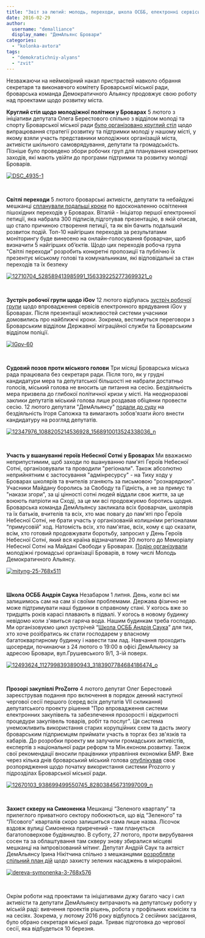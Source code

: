 ```yaml
---
title: "Звіт за лютий: молодь, переходи, школа ОСББ, електронні сервіси"
date: 2016-02-29
author: 
  username: "demalliance"
  display_name: "ДемАльянс Бровари"
categories: 
  - "kolonka-avtora"
tags: 
  - "demokratichniy-alyans"
  - "zvit"
---
```


Незважаючи на неймовірний накал пристрастей навколо обрання секретаря та виконавчого комітету Броварської міської ради, броварська команда Демократичного Альянсу продовжує свою роботу над проектами щодо розвитку міста.

**Круглий стіл щодо молодіжної політики у Броварах** 5 лютого з ініціативи депутата Олега Берестового спільно з відділом молоді та спорту Броварської міської ради [було організовано круглий стіл](https://mpz.brovary.org/brovarska-molod-na-odyn-den-peretvoryly-miskradu-u-world-cafe/) щодо випрацювання стратегії розвитку та підтримки молоді у нашому місті, у якому взяли участь представники молодіжних організацій міста, активісти шкільного самоврядування, депутати та громадськість. Пізніше було проведено збори робочих груп для планування конкретних заходів, які мають увійти до програми підтримки та розвитку молоді Броварів.

[![DSC_4935-1](https://mpz.brovary.org/wp-content/uploads/2016/03/DSC_4935-1.jpg)](https://mpz.brovary.org/wp-content/uploads/2016/03/DSC_4935-1.jpg)

 

**Світлі переходи** 5 лютого броварські активісти, депутати та небайдужі мешканці [спланували подальші кроки](https://www.facebook.com/demalliancebrovary/posts/1670981403165148) по вдосконаленню освітлення пішохідних переходів у Броварах. Віталій - Ініціатор першої електронної петиції, яка набрала 300 підписів,підготував презентацію, в якій описав, що стало причиною створення петиції, та як він бачить подальший розвиток подій. Топ-10 найгірших переходів за результатами моніторингу буде винесено на онлайн-голосування броварчан, щоб визначити 5 найгірших об’єктів. Щодо цих переходів робоча група "Світлі переходи” розробить конкретні пропозиції та публічно їх презентує міському голові та комунальникам, які відповідальні за стан переходів та їх безпеку

[![12710704_528589413985991_1563392252773699321_o](https://mpz.brovary.org/wp-content/uploads/2016/03/12710704_528589413985991_1563392252773699321_o.jpg)](https://mpz.brovary.org/wp-content/uploads/2016/03/12710704_528589413985991_1563392252773699321_o.jpg)

 

**Зустріч робочої групи щодо iGov** 12 лютого відбулась [зустріч робочої групи](http://video.brovary.org/demalyans-initsiyuye-vprovadzhennya-igov-u-brovarah/) щодо впровадження сервісів електронного врядування iGov у Броварах. Після презентації можливостей системи учасники домовились про найближчі кроки. Зокрема, вестимуться переговори з Броварським відділом Державної міграційної служби та Броварським відділом поліції.

[![IGpv-60](https://mpz.brovary.org/wp-content/uploads/2016/03/IGpv-60.jpg)](https://mpz.brovary.org/wp-content/uploads/2016/03/IGpv-60.jpg)

 

**Судовий позов проти міського голови** Три місяці Броварська міська рада працювала без секретаря ради. Після того, як у грудні кандидатури мера та депутатської більшості не набрали достатньо голосів, міський голова не вносить це питання на сесію. Бездіяльність мера призвела до глибокої політичної кризи у місті. На неодноразові заклики депутатів міський голова лише роздавав обіцянки провести сесію. 12 лютого депутати "ДемАльянсу" [подали до суду](https://mpz.brovary.org/deputat-alina-dyachenko-podala-do-sudu-na-mera-brovariv-igorya-sapozhka/) на бездіяльність Ігоря Сапожка та вимагають зобов'язати його внести кандидатуру на розгляд депутатів.

[![12347976_1088205214536928_1568910013524338036_n](https://mpz.brovary.org/wp-content/uploads/2016/03/12347976_1088205214536928_1568910013524338036_n.jpg)](https://mpz.brovary.org/wp-content/uploads/2016/03/12347976_1088205214536928_1568910013524338036_n.jpg)

 

**Участь у вшануванні героїв Небесної Сотні у Броварах** Ми вважаємо неприпустимим, щоб заходи по вшануванню пам'яті Героїв Небесної Сотні, організовували та проводили "регіонали". Також абсолютно неприйнятним є застосування "адмінресурсу" - на Тиху ходу у Броварах школярів та вчителів зганяють за письмовою "рознарядкою". Учасники Майдану боролись за Свободу та Гідність, а не за примус та "накази згори", за ці цінності сотні людей віддали своє життя, за це воюють патріоти на Сході, за це ми всі продовжуємо боротись щодня. Броварська команда ДемАльянсу закликала всіх броварчан, школярів та їх батьків, вчителів та всіх, хто має повагу до пам'яті про Героїв Небесної Сотні, не брати участь у організованій колишніми регіоналами “примусовій” ход. Натомість всіх, хто пам'ятає, всіх, кому є що сказати, всім, хто готовий продовжувати боротьбу, запросил у День Героїв Небесної Сотні, який вся країна відзначатиме 20 лютого до Меморіалу Небесної Сотні на Майдані Свободи у Броварах. [Подію організували](https://mpz.brovary.org/my-gotovi-buly-pomerty-i-vony-tse-rozumily-same-tomu-my-peremogly-uchora-brovarchany-vshanuvaly-podvyg-nebesnoyi-sotni/) молодіжні громадські організації Броварів, в тому числі Молодь Демократичного Альянсу.

[![mityng-25-768x511](https://mpz.brovary.org/wp-content/uploads/2016/03/mityng-25.jpg)](https://mpz.brovary.org/wp-content/uploads/2016/03/mityng-25-768x511.jpg)

 

**Школа ОСББ Андрія Саука** Незабаром 1 липня. День, коли всі ми залишимось сам на сам зі своїми проблемами. Держава фізично не може підтримувати наші будинки в справному стані. У когось вже зо тридцять років карасі плавають в підвалі. У когось в новому будинку невідомо коли з'явиться гаряча вода. Нашим будинкам треба господар. Ми організовуємо цикл зустрічей “[Школа ОСББ Андрія Саука](https://www.facebook.com/%D0%A8%D0%BA%D0%BE%D0%BB%D0%B0-%D0%9E%D0%A1%D0%91%D0%91-%D0%90%D0%BD%D0%B4%D1%80%D1%96%D1%8F-%D0%A1%D0%B0%D1%83%D0%BA%D0%B0-278028839067467/?fref=ts)” для тих, хто хоче розібратись як стати господарем у власному багатоквартирному будинку і навести там лад. Навчання проходить щосереди, починаючи з 24 лютого о 19:00 в офісі ДемАльянсу за адресою Бровари, вул.Грушевського 9/1, 3-ій поверх.

[![12493624_1127998393890943_3183907784684186474_o](https://mpz.brovary.org/wp-content/uploads/2016/03/12493624_1127998393890943_3183907784684186474_o.jpg)](https://mpz.brovary.org/wp-content/uploads/2016/03/12493624_1127998393890943_3183907784684186474_o.jpg)

 

**Прозорі закупівлі ProZorro** 4 лютого депутат Олег Берестовий зареєстрував подання про включення в порядок денний наступної чергової сесії першого (серед всіх депутатів VII скликання) депутатського проекту рішення "Про впровадження системи електронних закупівель та забезпечення прозорості і відкритості процедури закупівель товарів, робіт та послуг". Ця система унеможливить використання старих корупційних схем та дасть змогу броварським підприємцям приймати участь в торгах без зв'язків та хабарів. До розробки проекту ми залучили громадських активістів, експертів з національної ради реформ та Мін.економ.розвитку. Також свої рекомендації вносили працівники управління економіки БМР. Вже через кілька днів броварський міський голова [опублікував](https://www.facebook.com/photo.php?fbid=1670969216508091&set=a.1449287512009597.1073741828.100007850859124&type=3&theater) своє розпорядження щодо початку використання системи Prozorro у підрозділах Броварської міської ради.

[![12670103_938699499550745_828038456731997009_n](https://mpz.brovary.org/wp-content/uploads/2016/03/12670103_938699499550745_828038456731997009_n.jpg)](https://mpz.brovary.org/wp-content/uploads/2016/03/12670103_938699499550745_828038456731997009_n.jpg)

 

**Захист скверу на Симоненка** Мешканці “Зеленого кварталу” та прилеглого приватного сектору побоюються, що від “Зеленого” та “Лісового” кварталів скоро залишиться сама лише назва. Лісочок вздовж вулиці Симоненка приречений – там планується багатоповерхове будівництво. В суботу, 27 лютого, проти вирубування сосен та за облаштування там скверу знову збиралися місцеві мешканці на імпровізований мітинг. Депутат Андрій Саук та актвіст ДемАльянсу Ірина Нікітчина спільно з мешканцями [розробляли спільний план дій](https://mpz.brovary.org/brovarchany-gotovi-bratys-za-molotky-aby-zahystyty-skver-na-symonenka-vid-zabudovnykiv/) щодо захисту зелених насаджень в мікрорайоні.

[![dereva-symonenka-3-768x576](https://mpz.brovary.org/wp-content/uploads/2016/03/dereva-symonenka-3.jpg)](https://mpz.brovary.org/wp-content/uploads/2016/03/dereva-symonenka-3-768x576.jpg)

 

Окрім роботи над проектами та ініціативами дужу багато часу і сил активісти та депутати ДемАльянсу витрачають на депутатську роботу у міській раді: вивчення проектів рішень, робота у профільних комісіях та на сесіях. Зокрема, у лютому 2016 року відбулось 2 сесійних засідання, було обрано секретаря міської ради. Триває підготовка до чергової сесії, яка відбудеться 10 березня.
